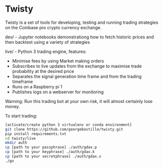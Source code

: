 # Twisty
Twisty is a set of tools for developing, testing and running trading strategies on the Coinbase pro crypto currency exchange.

dev/ -  Jupyter notebooks demonstrationg how to fetch historic prices and then backtest using a variety of strategies

live/ - Python 3 trading engine, features:
+ Minimise fees by using Market making orders
+ Subscribes to live updates from the exchange to maximise trade probability at the desired price
+ Separates the signal generation time frame and from the trading timeframe
+ Runs on a Raspberry pi 1
+ Publishes logs on a webserver for monitoring


Warning: Run this trading bot at your own risk, it will almost certainly lose money.

To start trading:
```bash
[activate/create python 3 virtualenv or conda environment]
git clone https://github.com/georgebastille/twisty.git
pip install requirements.txt
cd twisty/live
mkdir auth
cp [path to your passphrase] ./auth/gdax.p
cp [path to your keyphrase] ./auth/gdax.k
cp [path to your secretphrase] ./auth/gdax.s
./go
```
